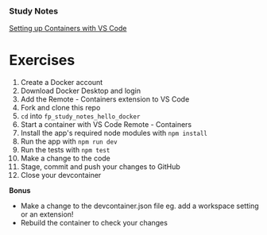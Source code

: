 ### Study Notes
[Setting up Containers with VS Code](https://github.com/getfutureproof/fp_guides_wiki/wiki/Setting-up-Containers-with-VS-Code)

# Exercises
1. Create a Docker account
2. Download Docker Desktop and login
3. Add the Remote - Containers extension to VS Code
5. Fork and clone this repo
6. `cd` into `fp_study_notes_hello_docker`
7. Start a container with VS Code Remote - Containers
8. Install the app's required node modules with `npm install`
9. Run the app with `npm run dev`
10. Run the tests with `npm test`
11. Make a change to the code
12. Stage, commit and push your changes to GitHub
13. Close your devcontainer

**Bonus**
- Make a change to the devcontainer.json file eg. add a workspace setting or an extension!
- Rebuild the container to check your changes
